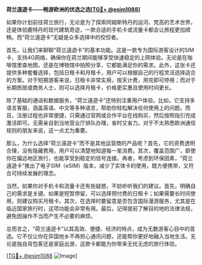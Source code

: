 **荷兰遠遊卡——畅游欧洲的优选之选[[TG💪+ @esim1088](https://t.me/s/esim1088)]**

如果你计划前往荷兰旅行，无论是为了探索阿姆斯特丹的运河、梵高的艺术世界，还是体验鹿特丹的现代建筑奇迹，一款合适的手机卡或流量卡都会让旅程更加顺畅。而“荷兰遠遊卡”无疑是众多选择中的佼佼者。

首先，让我们来聊聊“荷兰遠遊卡”的基本功能。这是一款专为国际游客设计的SIM卡，支持4G网络，确保你在荷兰期间能够享受快速稳定的上网体验。无论是在咖啡馆里查地图，还是在博物馆中拍照分享，它都能满足你的需求。此外，这张卡还提供多种套餐选择，包括日租卡和月租卡，用户可以根据自己的行程灵活选择适合的方案。对于短期游客来说，日租卡非常实用，按天计费，用完即可停用；而对于长期旅居或商务人士，则可以选择月租卡，价格更实惠且使用时间更长。

除了基础的通话和数据服务，“荷兰遠遊卡”还特别注重用户体验。比如，它支持多语言客服，涵盖英语、中文等多种语言，帮助你轻松解决任何使用上的问题。而且，注册过程也非常便捷，只需通过官网或合作平台在线购买，然后按照指引完成激活即可。无需亲自到当地营业厅排队办理，省时又省力。对于不太熟悉欧洲通信规则的朋友来说，这一点尤为重要。

那么，为什么选择“荷兰遠遊卡”而不是其他运营商的产品呢？首先，它的资费透明合理，没有隐藏费用，用户可以清楚地知道每一笔消费。其次，覆盖范围广，即使你在偏远地区旅行，也能享受到稳定的信号连接。再者，考虑到环保因素，“荷兰遠遊卡”推出了电子SIM（eSIM）版本，减少了实体卡的使用，既方便携带，又符合可持续发展的理念。

当然，如果你对手机卡和流量卡还有些疑惑，不妨听听我们的建议。首先，明确自己的需求是关键。如果是短暂停留，可以选择预付费的日租卡；如果需要长时间使用，则建议购买月租卡。其次，在选择时要留意是否包含国际漫游服务，尤其是在临近国家旅行时，这项功能会非常有用。最后，记得提前了解目的地的法律法规，避免因操作不当而产生不必要的麻烦。

总而言之，“荷兰遠遊卡”以其高效、便捷、经济的特点，成为无数游客心目中的首选。它不仅让你在异国他乡不再担心通讯问题，还能帮你更好地融入当地生活。无论是独自背包客还是家庭出游，这款卡都能为你带来无忧无虑的旅行体验。

[[TG💪+ @esim1088](https://t.me/s/esim1088) ![Image](https://i.postimg.cc/4NQfJmqS/Snipaste-2025-05-13-00-14-12.png)]